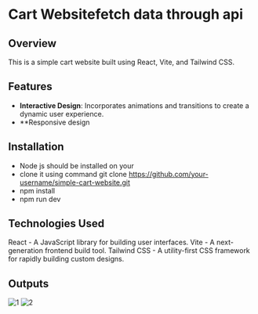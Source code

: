 # Cart Websitefetch data through api

## Overview
This is a simple cart website built using React, Vite, and Tailwind CSS.
## Features
- **Interactive Design**: Incorporates animations and transitions to create a dynamic user experience.
- **Responsive design


## Installation
- Node js should be installed on your
- clone it using command git clone https://github.com/your-username/simple-cart-website.git
- npm install
- npm run dev

## Technologies Used
React - A JavaScript library for building user interfaces.
Vite - A next-generation frontend build tool.
Tailwind CSS - A utility-first CSS framework for rapidly building custom designs.

## Outputs
![1](https://github.com/ManishGupta03/Assignment-Submission/assets/117648576/3c904699-e859-49e3-bb2b-d40cfcc03ff8)
![2](https://github.com/ManishGupta03/Assignment-Submission/assets/117648576/9e8ab653-d30a-4d43-bf79-b4e03b2408ee)


